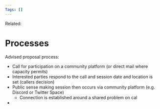 ```yaml
---
Tags: []
---
```

Related: 
# Processes

Advised proposal process:
- Call for participation on a community platform (or direct mail where capacity permits)
- Interested parties respond to the call and session date and location is set (callers decision)
- Public sense making session then occurs via community platform (e.g. Discord or Twitter Space)
	- Connection is established around a shared problem on cal
- 